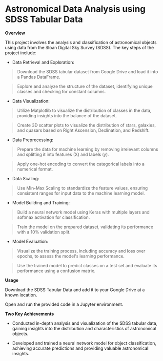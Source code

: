 # Astronomical Data Analysis using SDSS Tabular Data 

**Overview**

This project involves the analysis and classification of astronomical objects using data from the Sloan Digital Sky Survey (SDSS). The key steps of the project include:

- Data Retrieval and Exploration:

> Download the SDSS tabular dataset from Google Drive and load it into a Pandas DataFrame.

> Explore and analyze the structure of the dataset, identifying unique classes and checking for constant columns.

- Data Visualization:

> Utilize Matplotlib to visualize the distribution of classes in the data, providing insights into the balance of the dataset.

> Create 3D scatter plots to visualize the distribution of stars, galaxies, and quasars based on Right Ascension, Declination, and Redshift.

- Data Preprocessing:

> Prepare the data for machine learning by removing irrelevant columns and splitting it into features (X) and labels (y).

> Apply one-hot encoding to convert the categorical labels into a numerical format.

- Data Scaling:

> Use Min-Max Scaling to standardize the feature values, ensuring consistent ranges for input data to the machine learning model.

- Model Building and Training:

> Build a neural network model using Keras with multiple layers and softmax activation for classification.

> Train the model on the prepared dataset, validating its performance with a 10% validation split.

- Model Evaluation:

> Visualize the training process, including accuracy and loss over epochs, to assess the model's learning performance.

> Use the trained model to predict classes on a test set and evaluate its performance using a confusion matrix.


**Usage**

Download the SDSS Tabular Data and add it to your Google Drive at a known location.

Open and run the provided code in a Jupyter environment.


**Two Key Achievements**

- Conducted in-depth analysis and visualization of the SDSS tabular data, gaining insights into the distribution and characteristics of astronomical objects.
  
- Developed and trained a neural network model for object classification, achieving accurate predictions and providing valuable astronomical insights.
